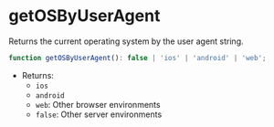 # getOSByUserAgent

Returns the current operating system by the user agent string.

```typescript
function getOSByUserAgent(): false | 'ios' | 'android' | 'web';
```

- Returns:
  - `ios`
  - `android`
  - `web`: Other browser environments
  - `false`: Other server environments
